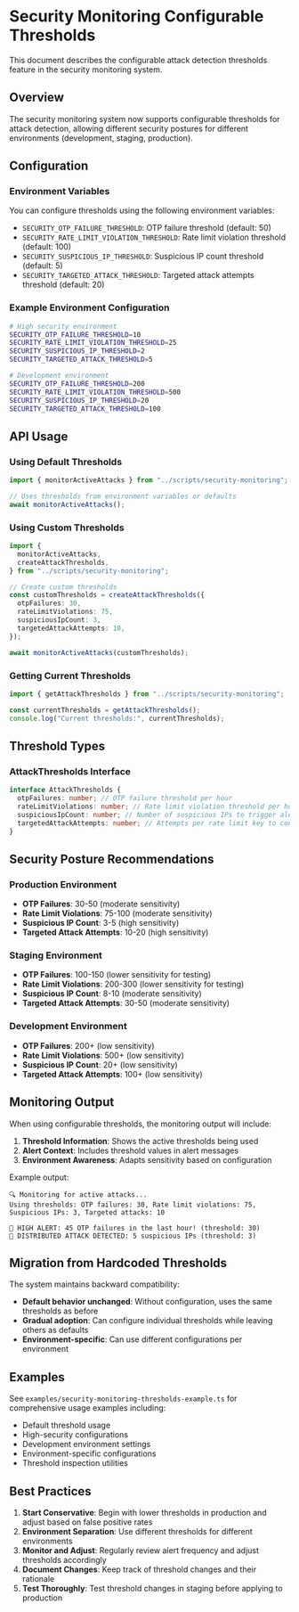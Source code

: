 # Security Monitoring Configurable Thresholds

This document describes the configurable attack detection thresholds feature in the security monitoring system.

## Overview

The security monitoring system now supports configurable thresholds for attack detection, allowing different security postures for different environments (development, staging, production).

## Configuration

### Environment Variables

You can configure thresholds using the following environment variables:

- `SECURITY_OTP_FAILURE_THRESHOLD`: OTP failure threshold (default: 50)
- `SECURITY_RATE_LIMIT_VIOLATION_THRESHOLD`: Rate limit violation threshold (default: 100)
- `SECURITY_SUSPICIOUS_IP_THRESHOLD`: Suspicious IP count threshold (default: 5)
- `SECURITY_TARGETED_ATTACK_THRESHOLD`: Targeted attack attempts threshold (default: 20)

### Example Environment Configuration

```bash
# High security environment
SECURITY_OTP_FAILURE_THRESHOLD=10
SECURITY_RATE_LIMIT_VIOLATION_THRESHOLD=25
SECURITY_SUSPICIOUS_IP_THRESHOLD=2
SECURITY_TARGETED_ATTACK_THRESHOLD=5

# Development environment
SECURITY_OTP_FAILURE_THRESHOLD=200
SECURITY_RATE_LIMIT_VIOLATION_THRESHOLD=500
SECURITY_SUSPICIOUS_IP_THRESHOLD=20
SECURITY_TARGETED_ATTACK_THRESHOLD=100
```

## API Usage

### Using Default Thresholds

```typescript
import { monitorActiveAttacks } from "../scripts/security-monitoring";

// Uses thresholds from environment variables or defaults
await monitorActiveAttacks();
```

### Using Custom Thresholds

```typescript
import {
  monitorActiveAttacks,
  createAttackThresholds,
} from "../scripts/security-monitoring";

// Create custom thresholds
const customThresholds = createAttackThresholds({
  otpFailures: 30,
  rateLimitViolations: 75,
  suspiciousIpCount: 3,
  targetedAttackAttempts: 10,
});

await monitorActiveAttacks(customThresholds);
```

### Getting Current Thresholds

```typescript
import { getAttackThresholds } from "../scripts/security-monitoring";

const currentThresholds = getAttackThresholds();
console.log("Current thresholds:", currentThresholds);
```

## Threshold Types

### AttackThresholds Interface

```typescript
interface AttackThresholds {
  otpFailures: number; // OTP failure threshold per hour
  rateLimitViolations: number; // Rate limit violation threshold per hour
  suspiciousIpCount: number; // Number of suspicious IPs to trigger alert
  targetedAttackAttempts: number; // Attempts per rate limit key to consider targeted
}
```

## Security Posture Recommendations

### Production Environment

- **OTP Failures**: 30-50 (moderate sensitivity)
- **Rate Limit Violations**: 75-100 (moderate sensitivity)
- **Suspicious IP Count**: 3-5 (high sensitivity)
- **Targeted Attack Attempts**: 10-20 (high sensitivity)

### Staging Environment

- **OTP Failures**: 100-150 (lower sensitivity for testing)
- **Rate Limit Violations**: 200-300 (lower sensitivity for testing)
- **Suspicious IP Count**: 8-10 (moderate sensitivity)
- **Targeted Attack Attempts**: 30-50 (moderate sensitivity)

### Development Environment

- **OTP Failures**: 200+ (low sensitivity)
- **Rate Limit Violations**: 500+ (low sensitivity)
- **Suspicious IP Count**: 20+ (low sensitivity)
- **Targeted Attack Attempts**: 100+ (low sensitivity)

## Monitoring Output

When using configurable thresholds, the monitoring output will include:

1. **Threshold Information**: Shows the active thresholds being used
2. **Alert Context**: Includes threshold values in alert messages
3. **Environment Awareness**: Adapts sensitivity based on configuration

Example output:

```
🔍 Monitoring for active attacks...
Using thresholds: OTP failures: 30, Rate limit violations: 75, Suspicious IPs: 3, Targeted attacks: 10

🚨 HIGH ALERT: 45 OTP failures in the last hour! (threshold: 30)
🚨 DISTRIBUTED ATTACK DETECTED: 5 suspicious IPs (threshold: 3)
```

## Migration from Hardcoded Thresholds

The system maintains backward compatibility:

- **Default behavior unchanged**: Without configuration, uses the same thresholds as before
- **Gradual adoption**: Can configure individual thresholds while leaving others as defaults
- **Environment-specific**: Can use different configurations per environment

## Examples

See `examples/security-monitoring-thresholds-example.ts` for comprehensive usage examples including:

- Default threshold usage
- High-security configurations
- Development environment settings
- Environment-specific configurations
- Threshold inspection utilities

## Best Practices

1. **Start Conservative**: Begin with lower thresholds in production and adjust based on false positive rates
2. **Environment Separation**: Use different thresholds for different environments
3. **Monitor and Adjust**: Regularly review alert frequency and adjust thresholds accordingly
4. **Document Changes**: Keep track of threshold changes and their rationale
5. **Test Thoroughly**: Test threshold changes in staging before applying to production
